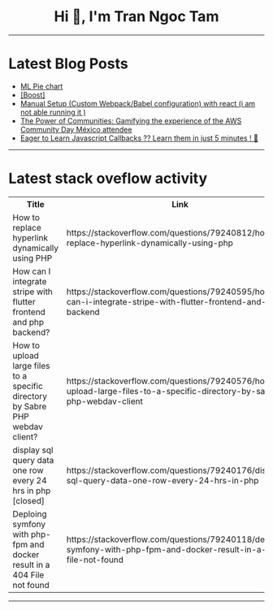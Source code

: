 <h1 align="center">Hi 👋, I'm Tran Ngoc Tam</h1>

---

# Latest Blog Posts 
<!-- BLOG-POST-LIST:START -->
- [ML Pie chart](https://dev.to/savvyshivam/ml-pie-chart-2069)
- [[Boost]](https://dev.to/sebastianmarines/-4p09)
- [Manual Setup &lpar;Custom Webpack/Babel configuration&rpar; with react &lpar;i am not able running it &rpar;](https://dev.to/shiva6699/manual-setup-custom-webpackbabel-configuration-with-react-i-am-not-able-running-it--3573)
- [The Power of Communities: Gamifying the experience of the AWS Community Day México attendee](https://dev.to/aws-builders/the-power-of-communities-gamifying-the-experience-of-the-aws-community-day-mexico-attendee-37en)
- [Eager to Learn Javascript Callbacks ?? Learn them in just 5 minutes ! 🚀](https://dev.to/bst53/eager-to-learn-javascript-callbacks-learn-them-in-just-5-minutes--4h34)
<!-- BLOG-POST-LIST:END -->

---

# Latest stack oveflow activity
<table>
  <tr><th>Title</th><th>Link</th></tr>
  <!-- STACKOVERFLOW:START --><tr><td>How to replace hyperlink dynamically using PHP</td><td>https://stackoverflow.com/questions/79240812/how-to-replace-hyperlink-dynamically-using-php</td></tr><tr><td>How can I integrate stripe with flutter frontend and php backend?</td><td>https://stackoverflow.com/questions/79240595/how-can-i-integrate-stripe-with-flutter-frontend-and-php-backend</td></tr><tr><td>How to upload large files to a specific directory by Sabre PHP webdav client?</td><td>https://stackoverflow.com/questions/79240576/how-to-upload-large-files-to-a-specific-directory-by-sabre-php-webdav-client</td></tr><tr><td>display sql query data one row every 24 hrs in php [closed]</td><td>https://stackoverflow.com/questions/79240176/display-sql-query-data-one-row-every-24-hrs-in-php</td></tr><tr><td>Deploing symfony with php-fpm and docker result in a 404 File not found</td><td>https://stackoverflow.com/questions/79240118/deploing-symfony-with-php-fpm-and-docker-result-in-a-404-file-not-found</td></tr><!-- STACKOVERFLOW:END -->
</table>

---


